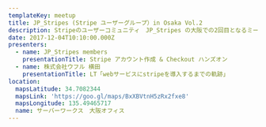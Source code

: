 ```yaml
---
templateKey: meetup
title: JP_Stripes (Stripe ユーザーグループ）in Osaka Vol.2
description: Stripeのユーザーコミュニティ　JP_Stripes の大阪での2回目となるミートアップです。
date: 2017-12-04T10:10:00.000Z
presenters:
  - name: JP_Stripes members
    presentationTitle: Stripe アカウント作成 & Checkout ハンズオン
  - name: 株式会社ウフル 横田
    presentationTitle: LT「webサービスにstripeを導入するまでの軌跡」
location:
  mapsLatitude: 34.7082344
  mapsLink: 'https://goo.gl/maps/BxXBVtnH5zRx2fxe8'
  mapsLongitude: 135.49465717
  name: サーバーワークス　大阪オフィス
---
```


